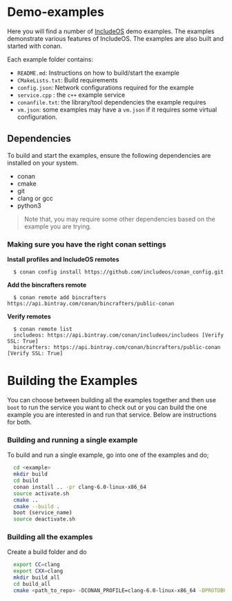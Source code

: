 # Demo-examples

Here you will find a number of [IncludeOS](https://github.com/includeos/IncludeOS) demo examples.
The examples demonstrate various features of IncludeOS. The examples
are also built and started with conan.

Each example folder contains:
- `README.md`: Instructions on how to build/start the example
- `CMakeLists.txt`: Build requirements
- `config.json`: Network configurations required for the example
- `service.cpp` : the `c++` example service
- `conanfile.txt`: the library/tool dependencies the example requires
- `vm.json`: some examples may have a `vm.json` if it requires some virtual configuration.


## Dependencies
To build and start the examples, ensure the following dependencies are installed on your system.
 - conan
 - cmake
 - git
 - clang or gcc
 - python3
 
> Note that, you may require some other dependencies based on the example you are trying.

### Making sure you have the right conan settings

__Install profiles and IncludeOS remotes__

```
  $ conan config install https://github.com/includeos/conan_config.git
```

__Add the bincrafters remote__

```
  $ conan remote add bincrafters https://api.bintray.com/conan/bincrafters/public-conan
```

__Verify remotes__

```
  $ conan remote list
  includeos: https://api.bintray.com/conan/includeos/includeos [Verify SSL: True]
  bincrafters: https://api.bintray.com/conan/bincrafters/public-conan [Verify SSL: True]
```  
# Building the Examples

You can choose between building all the examples together and then use `boot` to run the service you want
to check out or you can build the one example you are
interested in and run that service. Below are instructions for both.

### Building and running a single example
To build and run a single example, go into one of the examples and do;

```bash
  cd <example>
  mkdir build
  cd build
  conan install .. -pr clang-6.0-linux-x86_64
  source activate.sh
  cmake ..
  cmake --build .
  boot (service_name)
  source deactivate.sh
```


### Building all the examples
Create a build folder and do

```bash
  export CC=clang
  export CXX=clang
  mkdir build_all
  cd build_all
  cmake <path_to_repo> -DCONAN_PROFILE=clang-6.0-linux-x86_64 -DPROTOBUF=ON
```

